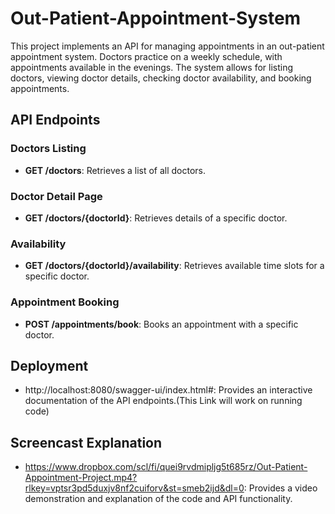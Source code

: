 # Out-Patient-Appointment-System
This project implements an API for managing appointments in an out-patient appointment system. Doctors practice on a weekly schedule, with appointments available in the evenings. The system allows for listing doctors, viewing doctor details, checking doctor availability, and booking appointments.


## API Endpoints

### Doctors Listing
- **GET /doctors**: Retrieves a list of all doctors.

### Doctor Detail Page
- **GET /doctors/{doctorId}**: Retrieves details of a specific doctor.

### Availability
- **GET /doctors/{doctorId}/availability**: Retrieves available time slots for a specific doctor.

### Appointment Booking
- **POST /appointments/book**: Books an appointment with a specific doctor.

## Deployment
- http://localhost:8080/swagger-ui/index.html#: Provides an interactive documentation of the API endpoints.(This Link will work on running code)

## Screencast Explanation
- https://www.dropbox.com/scl/fi/quei9rvdmipljg5t685rz/Out-Patient-Appointment-Project.mp4?rlkey=vptsr3pd5duxjv8nf2cuiforv&st=smeb2ijd&dl=0: Provides a video demonstration and explanation of the code and API functionality.

